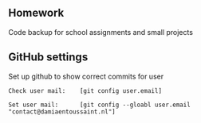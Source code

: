 ## Homework
Code backup for school assignments and small projects

## GitHub settings
Set up github to show correct commits for user

`` Check user mail:    [git config user.email] `` 
 
`` Set user mail:      [git config --gloabl user.email "contact@damiaentoussaint.nl"] ``
